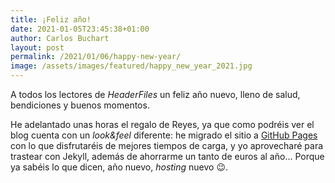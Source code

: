 ```yaml
---
title: ¡Feliz año!
date: 2021-01-05T23:45:38+01:00
author: Carlos Buchart
layout: post
permalink: /2021/01/06/happy-new-year/
image: /assets/images/featured/happy_new_year_2021.jpg
---
```

A todos los lectores de _HeaderFiles_ un feliz año nuevo, lleno de salud, bendiciones y buenos momentos.

He adelantado unas horas el regalo de Reyes, ya que como podréis ver el blog cuenta con un _look&amp;feel_ diferente: he migrado el sitio a [GitHub Pages](https://pages.github.com/) con lo que disfrutaréis de mejores tiempos de carga, y yo aprovecharé para trastear con Jekyll, además de ahorrarme un tanto de euros al año... Porque ya sabéis lo que dicen, año nuevo, _hosting_ nuevo 😉.